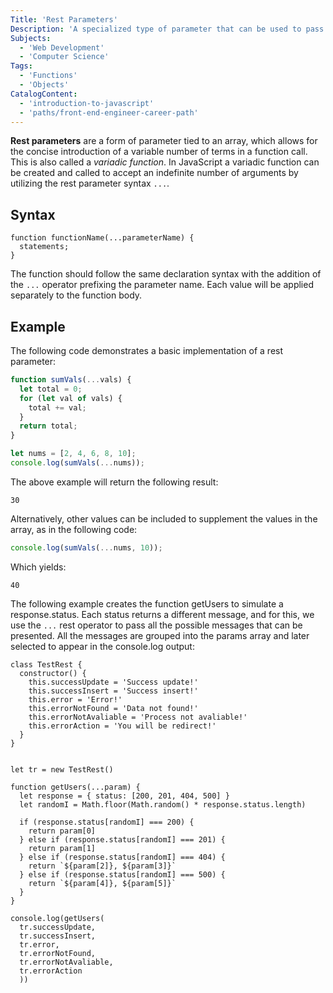 ```yaml
---
Title: 'Rest Parameters'
Description: 'A specialized type of parameter that can be used to pass a variable number of terms.'
Subjects:
  - 'Web Development'
  - 'Computer Science'
Tags:
  - 'Functions'
  - 'Objects'
CatalogContent:
  - 'introduction-to-javascript'
  - 'paths/front-end-engineer-career-path'
---
```


**Rest parameters** are a form of parameter tied to an array, which allows for the concise introduction of a variable number of terms in a function call. This is also called a _variadic function_. In JavaScript a variadic function can be created and called to accept an indefinite number of arguments by utilizing the rest parameter syntax `...`.

## Syntax

```pseudo
function functionName(...parameterName) {
  statements;
}
```

The function should follow the same declaration syntax with the addition of the `...` operator prefixing the parameter name. Each value will be applied separately to the function body.

## Example

The following code demonstrates a basic implementation of a rest parameter:

```js
function sumVals(...vals) {
  let total = 0;
  for (let val of vals) {
    total += val;
  }
  return total;
}

let nums = [2, 4, 6, 8, 10];
console.log(sumVals(...nums));
```

The above example will return the following result:

```shell
30
```

Alternatively, other values can be included to supplement the values in the array, as in the following code:

```js
console.log(sumVals(...nums, 10));
```

Which yields:

```shell
40
```

The following example creates the function getUsers to simulate a response.status. Each status returns a different message, and for this, we use the `...` rest operator to pass all the possible messages that can be presented. All the messages are grouped into the params array and later selected to appear in the console.log output:

```codebyte/js
class TestRest {
  constructor() {
    this.successUpdate = 'Success update!'
    this.successInsert = 'Success insert!'
    this.error = 'Error!'
    this.errorNotFound = 'Data not found!'
    this.errorNotAvaliable = 'Process not avaliable!'
    this.errorAction = 'You will be redirect!'
  }
}


let tr = new TestRest()

function getUsers(...param) {
  let response = { status: [200, 201, 404, 500] }
  let randomI = Math.floor(Math.random() * response.status.length)

  if (response.status[randomI] === 200) {
    return param[0]
  } else if (response.status[randomI] === 201) {
    return param[1]
  } else if (response.status[randomI] === 404) {
    return `${param[2]}, ${param[3]}`
  } else if (response.status[randomI] === 500) {
    return `${param[4]}, ${param[5]}`
  }
}

console.log(getUsers(
  tr.successUpdate,
  tr.successInsert,
  tr.error,
  tr.errorNotFound,
  tr.errorNotAvaliable,
  tr.errorAction
  ))

```
